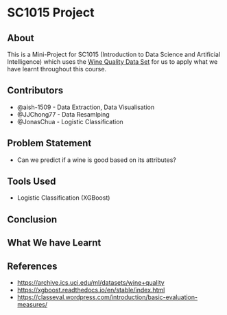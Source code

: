 # SC1015 Project

## About
This is a Mini-Project for SC1015 (Introduction to Data Science and Artificial Intelligence) which uses the [Wine Quality Data Set](https://archive.ics.uci.edu/ml/datasets/wine+quality) for us to apply what we have learnt throughout this course.

## Contributors
- @aish-1509 - Data Extraction, Data Visualisation
- @JJChong77 - Data Resamlping
- @JonasChua - Logistic Classification

## Problem Statement
- Can we predict if a wine is good based on its attributes?

## Tools Used
- Logistic Classification (XGBoost)

## Conclusion


## What We have Learnt

## References
- <https://archive.ics.uci.edu/ml/datasets/wine+quality>
- <https://xgboost.readthedocs.io/en/stable/index.html>
- <https://classeval.wordpress.com/introduction/basic-evaluation-measures/>
